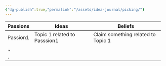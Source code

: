 ```yaml
---
{"dg-publish":true,"permalink":"/assets/idea-journal/picking/"}
---
```


|Passions|Ideas|Beliefs|
|---|---|---|
|Passion1|Topic 1 related to Passsion1|Claim something related to Topic 1|
|,,|
|,||